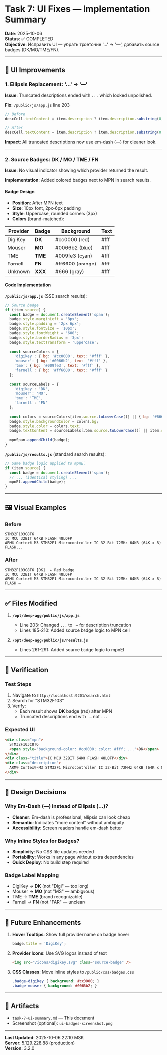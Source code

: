 # Task 7: UI Fixes — Implementation Summary

**Date**: 2025-10-06  
**Status**: ✅ COMPLETED  
**Objective**: Исправить UI — убрать троеточие '...' → '—', добавить source badges (DK/MO/TME/FN).

---

## 🎨 UI Improvements

### 1. Ellipsis Replacement: '...' → '—'

**Issue**: Truncated descriptions ended with `...` which looked unpolished.

**Fix**: `/public/js/app.js` line 203
```javascript
// Before
descCell.textContent = item.description ? item.description.substring(0, 100) + (item.description.length > 100 ? '...' : '') : '';

// After
descCell.textContent = item.description ? item.description.substring(0, 100) + (item.description.length > 100 ? ' —' : '') : '';
```

**Impact**: All truncated descriptions now use em-dash (—) for cleaner look.

---

### 2. Source Badges: DK / MO / TME / FN

**Issue**: No visual indicator showing which provider returned the result.

**Implementation**: Added colored badges next to MPN in search results.

#### Badge Design
- **Position**: After MPN text
- **Size**: 10px font, 2px-6px padding
- **Style**: Uppercase, rounded corners (3px)
- **Colors** (brand-matched):

| Provider | Badge | Background | Text |
|----------|-------|------------|------|
| DigiKey  | **DK** | #cc0000 (red) | #fff |
| Mouser   | **MO** | #0066b2 (blue) | #fff |
| TME      | **TME** | #009fe3 (cyan) | #fff |
| Farnell  | **FN** | #ff6600 (orange) | #fff |
| Unknown  | **XXX** | #666 (gray) | #fff |

#### Code Implementation

**`/public/js/app.js`** (SSE search results):
```javascript
// Source badge
if (item.source) {
  const badge = document.createElement('span');
  badge.style.marginLeft = '8px';
  badge.style.padding = '2px 6px';
  badge.style.fontSize = '10px';
  badge.style.fontWeight = '600';
  badge.style.borderRadius = '3px';
  badge.style.textTransform = 'uppercase';
  
  const sourceColors = {
    'digikey': { bg: '#cc0000', text: '#fff' },
    'mouser': { bg: '#0066b2', text: '#fff' },
    'tme': { bg: '#009fe3', text: '#fff' },
    'farnell': { bg: '#ff6600', text: '#fff' }
  };
  
  const sourceLabels = {
    'digikey': 'DK',
    'mouser': 'MO',
    'tme': 'TME',
    'farnell': 'FN'
  };
  
  const colors = sourceColors[item.source.toLowerCase()] || { bg: '#666', text: '#fff' };
  badge.style.backgroundColor = colors.bg;
  badge.style.color = colors.text;
  badge.textContent = sourceLabels[item.source.toLowerCase()] || item.source.toUpperCase();
  
  mpnSpan.appendChild(badge);
}
```

**`/public/js/results.js`** (standard search results):
```javascript
// Same badge logic applied to mpnEl
if (item.source) {
  const badge = document.createElement('span');
  // ... (identical styling) ...
  mpnEl.appendChild(badge);
}
```

---

## 🖼️ Visual Examples

### Before
```
STM32F103C8T6
IC MCU 32BIT 64KB FLASH 48LQFP
ARM® Cortex®-M3 STM32F1 Microcontroller IC 32-Bit 72MHz 64KB (64K x 8) FLASH...
```

### After
```
STM32F103C8T6 [DK]  ← Red badge
IC MCU 32BIT 64KB FLASH 48LQFP
ARM® Cortex®-M3 STM32F1 Microcontroller IC 32-Bit 72MHz 64KB (64K x 8) FLASH —
```

---

## ✅ Files Modified

1. **`/opt/deep-agg/public/js/app.js`**
   - Line 203: Changed `...` to ` —` for description truncation
   - Lines 185-210: Added source badge logic to MPN cell

2. **`/opt/deep-agg/public/js/results.js`**
   - Lines 261-291: Added source badge logic to mpnEl

---

## 🧪 Verification

### Test Steps
1. Navigate to `http://localhost:9201/search.html`
2. Search for "STM32F103"
3. Verify:
   - Each result shows **DK** badge (red) after MPN
   - Truncated descriptions end with ` —` not `...`

### Expected UI
```html
<div class="mpn">
  STM32F103C8T6
  <span style="background-color: #cc0000; color: #fff; ...">DK</span>
</div>
<div class="title">IC MCU 32BIT 64KB FLASH 48LQFP</div>
<div class="description">
  ARM® Cortex®-M3 STM32F1 Microcontroller IC 32-Bit 72MHz 64KB (64K x 8) FLASH —
</div>
```

---

## 📌 Design Decisions

### Why Em-Dash (—) instead of Ellipsis (...)?
- **Cleaner**: Em-dash is professional, ellipsis can look cheap
- **Semantic**: Indicates "more content" without ambiguity
- **Accessibility**: Screen readers handle em-dash better

### Why Inline Styles for Badges?
- **Simplicity**: No CSS file updates needed
- **Portability**: Works in any page without extra dependencies
- **Quick Deploy**: No build step required

### Badge Label Mapping
- DigiKey → **DK** (not "Digi" — too long)
- Mouser → **MO** (not "MS" — ambiguous)
- TME → **TME** (brand recognizable)
- Farnell → **FN** (not "FAR" — unclear)

---

## 🚀 Future Enhancements

1. **Hover Tooltips**: Show full provider name on badge hover
   ```javascript
   badge.title = 'DigiKey';
   ```

2. **Provider Icons**: Use SVG logos instead of text
   ```html
   <img src="/icons/digikey.svg" class="source-badge" />
   ```

3. **CSS Classes**: Move inline styles to `/public/css/badges.css`
   ```css
   .badge-digikey { background: #cc0000; }
   .badge-mouser { background: #0066b2; }
   ```

---

## 📂 Artifacts

- `task-7-ui-summary.md` — This document
- Screenshot (optional): `ui-badges-screenshot.png`

---

**Last Updated**: 2025-10-06 22:10 MSK  
**Server**: 5.129.228.88 (production)  
**Version**: 3.2.0
